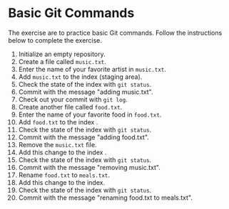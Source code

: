 # Basic Git Commands

The exercise are to practice basic Git commands.  Follow the instructions
below to complete the exercise.

1. Initialize an empty repository.
1. Create a file called `music.txt`.
1. Enter the name of your favorite artist in `music.txt`.
1. Add `music.txt` to the index (staging area).
1. Check the state of the index with `git status`.
1. Commit with the message "adding music.txt".
1. Check out your commit with `git log`.
1. Create another file called `food.txt`.
1. Enter the name of your favorite food in `food.txt`.
1. Add `food.txt` to the index .
1. Check the state of the index with `git status`.
1. Commit with the message "adding food.txt".
1. Remove the `music.txt` file.
1. Add this change to the index .
1. Check the state of the index with `git status`.
1. Commit with the message "removing music.txt".
1. Rename `food.txt` to `meals.txt`.
1. Add this change to the index.
1. Check the state of the index with `git status`.
1. Commit with the message "renaming food.txt to meals.txt".

